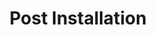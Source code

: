 ---
layout: default
title: Post Installation
has_toc: true
nav_order: 2
description: Post Installation
---